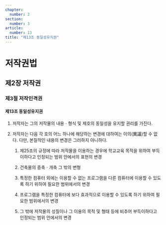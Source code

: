 ```yaml
---
chapter:
  number: 2
section:
  number: 3
article:
  number: 13
title: "제13조 동일성유지권"
---
```

# 저작권법

## 제2장 저작권

### 제3절 저작인격권

#### 제13조 동일성유지권

1. 저작자는 그의 저작물의 내용ㆍ형식 및 제호의 동일성을 유지할 권리를 가진다.

2. 저작자는 다음 각 호의 어느 하나에 해당하는 변경에 대하여는 이의(異議)할 수 없다. 다만, 본질적인 내용의 변경은 그러하지 아니하다.

    1. 제25조의 규정에 따라 저작물을 이용하는 경우에 학교교육 목적을 위하여 부득이하다고 인정되는 범위 안에서의 표현의 변경

    2. 건축물의 증축ㆍ개축 그 밖의 변형

    3. 특정한 컴퓨터 외에는 이용할 수 없는 프로그램을 다른 컴퓨터에 이용할 수 있도록 하기 위하여 필요한 범위에서의 변경

    4. 프로그램을 특정한 컴퓨터에 보다 효과적으로 이용할 수 있도록 하기 위하여 필요한 범위에서의 변경

    5. 그 밖에 저작물의 성질이나 그 이용의 목적 및 형태 등에 비추어 부득이하다고 인정되는 범위 안에서의 변경
